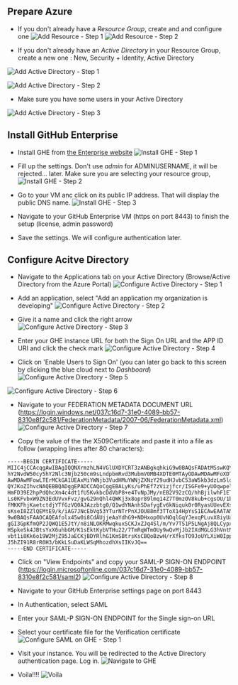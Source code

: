 ## Prepare Azure

- If you don't already have a *Resource Group*, create and and configure one
![Add Resource - Step 1](./addResourceGroup-step1.png)
![Add Resource - Step 2](./addResourceGroup-step2.png)

- If you don't already have an *Active Directory* in your Resource Group, create a new one : New, Security + Identity, Active Directory

![Add Active Directory - Step 1](./addActiveDirectory-step1.png)

![Add Active Directory - Step 2](./addActiveDirectory-step2.png)

- Make sure you have some users in your Active Directory

![Add Active Directory - Step 3](./addActiveDirectory-step3.png)

## Install GitHub Enterprise

- Install GHE from [the Enterprise website](https://enterprise.github.com/evaluations/)
![Install GHE - Step 1](./installGHE-step1.png)

- Fill up the settings. Don't use *admin* for ADMINUSERNAME, it will be rejected... later. Make sure you are selecting your resource group,
![Install GHE - Step 2](./installGHE-step2.png)

- Go to your VM anc click on its public IP address. That will display the public DNS name.
![Install GHE - Step 3](./installGHE-step3.png)

- Navigate to your GitHub Enterprise VM (https on port 8443) to finish the setup (license, admin password)

- Save the settings. We will configure authentication later.

## Configure Acitve Directory

- Navigate to the Applications tab on your Active Directory (Browse/Active Directory from the Azure Portal)
![Configure Active Directory - Step 1](./configureActiveDirectory-step1.png)

- Add an application, select "Add an application my organization is developing"
![Configure Active Directory - Step 2](./configureActiveDirectory-step2.png)

- Give it a name and click the right arrow
![Configure Active Directory - Step 3](./configureActiveDirectory-step3.png)

- Enter your GHE instance URL for both the Sign On URL and the APP ID URI and click the check mark
![Configure Active Directory - Step 4](./configureActiveDirectory-step4.png)

- Click on 'Enable Users to Sign On' (you can later go back to this screen by clicking the blue cloud next to *Dashboard*)
![Configure Active Directory - Step 5](./configureActiveDirectory-step5.png)

![Configure Active Directory - Step 6](./configureActiveDirectory-step6.png)

- Navigate to your FEDERATION METADATA DOCUMENT URL (https://login.windows.net/037c16d7-31e0-4089-bb57-8310e8f2c581/FederationMetadata/2007-06/FederationMetadata.xml)
![Configure Active Directory - Step 7](./configureActiveDirectory-step7.png)

- Copy the value of the the X509Certificate and paste it into a file as follow (wrapping lines after 80 characters):

```
-----BEGIN CERTIFICATE-----
MIIC4jCCAcqgAwIBAgIQQNXrmzhLN4VGlUXDYCRT3zANBgkqhkiG9w0BAQsFADAtMSswKQYDVQQDEyJ
hY2NvdW50cy5hY2Nlc3Njb250cm9sLndpbmRvd3MubmV0MB4XDTE0MTAyODAwMDAwMFoXDTE2MTAyNz
AwMDAwMFowLTErMCkGA1UEAxMiYWNjb3VudHMuYWNjZXNzY29udHJvbC53aW5kb3dzLm5ldDCCASIwD
QYJKoZIhvcNAQEBBQADggEPADCCAQoCggEBALyKs/uPhEf7zVizjfcr/ISGFe9+yUOqwpel38zgutvL
HmFD39E2hpPdQhcXn4c4dt1fU5KvkbcDdVbP8+e4TvNpJMy/nEB2V92zCQ/hhBjilwhF1ETe1TMmVjA
Ls0KFvbxW9ZN3EdUVvxFvz/gvG29nQhl4QWKj3x8opr89lmq14Z7T0mzOV8kub+cgsOU/1bsKqrIqN1
fMKKFhjKaetctdjYTfGzVQ0AJAzzbtg0/Q1wdYNAnhSDafygEv6kNiquk0r0RyasUUevEXs2LY3vSgK
sKseI8ZZlQEMtE9/k/iAG7JNcEbVg53YTurNTrPnXJOU88mf3TToX14HpYsS1ECAwEAATANBgkqhkiG
9w0BAQsFAAOCAQEAfolx45w0i8CdAUjjeAaYdhG9+NDHxop0UvNOqlGqYJexqPLuvX8iyUaYxNGzZxF
gGI3GpKfmQP2JQWQ1E5JtY/n8iNLOKRMwqkuxSCKJxZJq4Sl/m/Yv7TS1P5LNgAj8QLCypxsWrTAmq2
HSpkeSk4JBtsYxX6uhbGM/K1sEktKybVTHu22/7TmRqWTmOUy9wQvMjJb2IXdMGLG3hVntN/WWcs5w8
vbt1i8Kk6o19W2MjZ95JaECKjBDYRlhG1KmSBtrsKsCBQoBzwH/rXfksTO9JoUYLXiW0IppB7DhNH4P
J5hZI91R8rR0H3/bKkLSuDaKLWSqMhozdhXsIIKvJQ==
-----END CERTIFICATE-----

```

- Click on "View Endpoints" and copy your SAML-P SIGN-ON ENDPOINT (https://login.microsoftonline.com/037c16d7-31e0-4089-bb57-8310e8f2c581/saml2)
![Configure Active Directory - Step 8](./configureActiveDirectory-step8.png)

- Navigate to your GitHub Enterprise settings page on port 8443
- In Authentication, select SAML
- Enter your SAML-P SIGN-ON ENDPOINT for the Single sign-on URL
- Select your certificate file for the Verification certificate
![Configure SAML on GHE - Step 1](./configureSAMLonGHE-step1.png)

- Visit your instance. You will be redirected to the Active Directory authentication page. Log in.
![Navigate to GHE](./navigateToGHE.png)

- Voila!!!!
![Voila](./voila.png)
